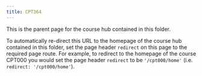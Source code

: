 ```yaml
---
title: CPT364
---
```


This is the parent page for the course hub contained in this folder.

To automatically re-direct this URL to the homepage of the course hub contained in this folder, set the page header `redirect` on this page to the required page route. For example, to redirect to the homepage of the course CPT000 you would set the page header `redirect` to be `'/cpt000/home'` (i.e. `redirect: '/cpt000/home'`).
